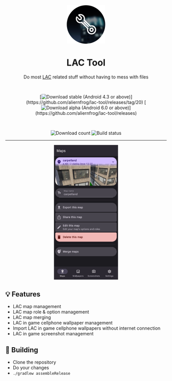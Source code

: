 <div align="center">

  <img alt="LAC Tool icon" src="app/src/main/res/drawable/lactool120.webp" width="120px"/>
  
  # LAC Tool
  Do most [LAC](https://play.google.com/store/apps/details?id=com.MA.LAC) related stuff without having to mess with files

  <br>

  [![Download stable (Android 4.3 or above)](https://img.shields.io/badge/v2.0-green?style=for-the-badge&label=Download%20(Android%204.3%2B)&labelColor=green&color=grey)](https://github.com/aliernfrog/lac-tool/releases/tag/20)
  [![Download alpha (Android 6.0 or above)](https://img.shields.io/github/v/tag/aliernfrog/lac-tool?style=for-the-badge&label=Alpha%20(Android%206.0%2B)&labelColor=blue&color=grey)](https://github.com/aliernfrog/lac-tool/releases)

  <br>

  ![Download count](https://img.shields.io/github/downloads/aliernfrog/lac-tool/total?style=for-the-badge&label=Download%20Count)
  ![Build status](https://img.shields.io/github/actions/workflow/status/aliernfrog/lac-tool/commit.yml?style=for-the-badge&label=Build%20status)

  ---
  
  <img alt="LAC Tool screenshot" src="images/maps.jpg" width="200px"/>
  
</div>

## 💡 Features
- LAC map management
- LAC map role & option management
- LAC map merging
- LAC in game cellphone wallpaper management
- Import LAC in game cellphone wallpapers without internet connection
- LAC in game screenshot management

## 🔧 Building
- Clone the repository
- Do your changes
- `./gradlew assembleRelease`
